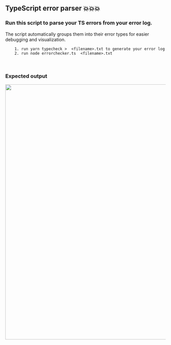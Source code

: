 ## TypeScript error parser 💥💥💥

### Run this script to parse your TS errors from your error log.

The script automatically groups them into their error types for easier debugging and visualization.

```
    1. run yarn typecheck >  <filename>.txt to generate your error log
    2. run node errorchecker.ts  <filename>.txt
```

<br>

### Expected output

<p align="center">
  <img src="https://github.com/legendkong/ts-error-parser/example.png?raw=true" width="800">
</p>
